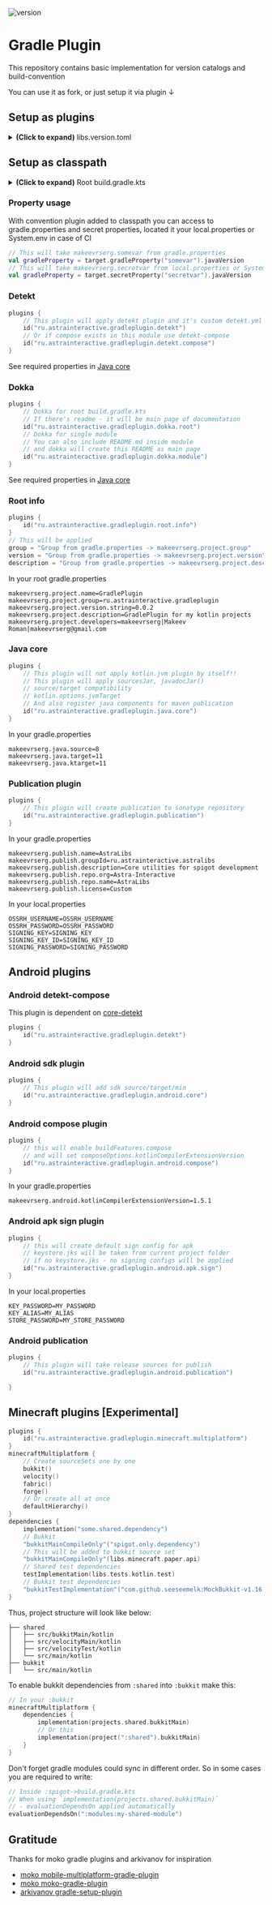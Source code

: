 ![version](https://img.shields.io/maven-central/v/ru.astrainteractive.gradleplugin/convention?style=flat-square)

# Gradle Plugin

This repository contains basic implementation for version catalogs and build-convention

You can use it as fork, or just setup it via plugin ↓

## Setup as plugins

<details>
  <summary> <b>(Click to expand)</b> libs.version.toml</summary>

```toml
[versions]
# klibs
klibs-gradleplugin = "<latest-version>"

[plugins]
# klibs - core
klibs-gradle-detekt = { id = "ru.astrainteractive.gradleplugin.detekt", version.ref = "klibs-gradleplugin" }
klibs-gradle-detekt-compose = { id = "ru.astrainteractive.gradleplugin.detekt.compose", version.ref = "klibs-gradleplugin" }
klibs-gradle-dokka-root = { id = "ru.astrainteractive.gradleplugin.dokka.root", version.ref = "klibs-gradleplugin" }
klibs-gradle-dokka-module = { id = "ru.astrainteractive.gradleplugin.dokka.module", version.ref = "klibs-gradleplugin" }
klibs-gradle-java-core = { id = "ru.astrainteractive.gradleplugin.java.core", version.ref = "klibs-gradleplugin" }
klibs-gradle-stub-javadoc = { id = "ru.astrainteractive.gradleplugin.stub.javadoc", version.ref = "klibs-gradleplugin" }
klibs-gradle-publication = { id = "ru.astrainteractive.gradleplugin.publication", version.ref = "klibs-gradleplugin" }
klibs-gradle-rootinfo = { id = "ru.astrainteractive.gradleplugin.root.info", version.ref = "klibs-gradleplugin" }
# klibs - android
klibs-gradle-android-core = { id = "ru.astrainteractive.gradleplugin.android.core", version.ref = "klibs-gradleplugin" }
klibs-gradle-android-compose = { id = "ru.astrainteractive.gradleplugin.android.compose", version.ref = "klibs-gradleplugin" }
klibs-gradle-android-apk-sign = { id = "ru.astrainteractive.gradleplugin.android.apk.sign", version.ref = "klibs-gradleplugin" }
klibs-gradle-android-apk-name = { id = "ru.astrainteractive.gradleplugin.android.apk.name", version.ref = "klibs-gradleplugin" }
klibs-gradle-android-publication = { id = "ru.astrainteractive.gradleplugin.android.publication", version.ref = "klibs-gradleplugin" }
# klibs - minecraft
klibs-gradle-minecraft-empty = { id = "ru.astrainteractive.gradleplugin.minecraft.empty", version.ref = "klibs-gradleplugin" }
klibs-gradle-minecraft-multiplatform = { id = "ru.astrainteractive.gradleplugin.minecraft.multiplatform", version.ref = "klibs-gradleplugin" }

```

**Root build.gradle.kts**

```kotlin
plugins {
    // klibs - core
    alias(libs.plugins.klibs.gradle.detekt) apply false
    alias(libs.plugins.klibs.gradle.detekt.compose) apply false
    alias(libs.plugins.klibs.gradle.dokka.root) apply false
    alias(libs.plugins.klibs.gradle.dokka.module) apply false
    alias(libs.plugins.klibs.gradle.java.core) apply false
    alias(libs.plugins.klibs.gradle.stub.javadoc) apply false
    alias(libs.plugins.klibs.gradle.publication) apply false
    alias(libs.plugins.klibs.gradle.rootinfo) apply false
    // klibs - android
    alias(libs.plugins.klibs.gradle.android.core) apply false
    alias(libs.plugins.klibs.gradle.android.compose) apply false
    alias(libs.plugins.klibs.gradle.android.apk.sign) apply false
    alias(libs.plugins.klibs.gradle.android.apk.name) apply false
    alias(libs.plugins.klibs.gradle.android.publication) apply false
    // klibs - minecraft
    alias(libs.plugins.klibs.gradle.minecraft.empty) apply false
    alias(libs.plugins.klibs.gradle.minecraft.multiplatform) apply false
}
  ```

</details>

## Setup as classpath

<details>
  <summary><b>(Click to expand)</b> Root build.gradle.kts</summary>

**libs.version.toml**

In your root `build.gradle.kts`

```kotlin
buildscript {
    dependencies {
        // core gradle convention
        classpath("ru.astrainteractive.gradleplugin:convention:<latest-version>>")
        // android-specific
        classpath("ru.astrainteractive.gradleplugin:android:<latest-version>>")
        // minecraft-specific
        classpath("ru.astrainteractive.gradleplugin:minecraft:<latest-version>>")
    }
}
// If you are too lazy to define it in each gralde.kts, just paste it in root

// Apply dokka root and detekt for all project
apply(plugin = "ru.astrainteractive.gradleplugin.dokka.root")
apply(plugin = "ru.astrainteractive.gradleplugin.detekt")
// For subprojects apply dokkaModule, pulication, infor and java.core if module have kotlin.jvm
subprojects.forEach {
    it.apply(plugin = "ru.astrainteractive.gradleplugin.dokka.module")
    it.apply(plugin = "ru.astrainteractive.gradleplugin.publication")
    it.apply(plugin = "ru.astrainteractive.gradleplugin.root.info")
    it.plugins.withId("org.jetbrains.kotlin.jvm") {
        it.apply(plugin = "ru.astrainteractive.gradleplugin.java.core")
    }
}
```

</details>

### Property usage

With convention plugin added to classpath you can access to gradle.properties and secret properties, located it your
local.properties or System.env in case of CI

```kotlin
// This will take makeevrserg.somevar from gradle.properties
val gradleProperty = target.gradleProperty("somevar").javaVersion
// This will take makeevrserg.secretvar from local.properties or System.getenv if run by CI
val gradleProperty = target.secretProperty("secretvar").javaVersion
```

### Detekt

```kotlin
plugins {
    // This plugin will apply detekt plugin and it's custom detekt.yml 
    id("ru.astrainteractive.gradleplugin.detekt")
    // Or if compose exists in this module use detekt-compose
    id("ru.astrainteractive.gradleplugin.detekt.compose")
}
```

See required properties in [Java core](#java-core)

### Dokka

```kotlin
plugins {
    // Dokka for root build.gradle.kts
    // If there's readme - it will be main page of documentation
    id("ru.astrainteractive.gradleplugin.dokka.root")
    // Dokka for single module
    // You can also include README.md inside module
    // and dokka will create this README as main page
    id("ru.astrainteractive.gradleplugin.dokka.module")
}
```

See required properties in [Java core](#java-core)

### Root info

```kotlin
plugins {
    id("ru.astrainteractive.gradleplugin.root.info")
}
// This will be applied
group = "Group from gradle.properties -> makeevrserg.project.group"
version = "Group from gradle.properties -> makeevrserg.project.version"
description = "Group from gradle.properties -> makeevrserg.project.description"
```

In your root gradle.properties

```properties
makeevrserg.project.name=GradlePlugin
makeevrserg.project.group=ru.astrainteractive.gradleplugin
makeevrserg.project.version.string=0.0.2
makeevrserg.project.description=GradlePlugin for my kotlin projects
makeevrserg.project.developers=makeevrserg|Makeev Roman|makeevrserg@gmail.com
```

### Java core

```kotlin
plugins {
    // This plugin will not apply kotlin.jvm plugin by itself!!
    // This plugin will apply sourcesJar, javadocJar()
    // source/target compatibility
    // kotlin.options.jvmTarget
    // And also register java components for maven publication
    id("ru.astrainteractive.gradleplugin.java.core")
}
```

In your gradle.properties

```properties
makeevrserg.java.source=8
makeevrserg.java.target=11
makeevrserg.java.ktarget=11
```

### Publication plugin

```kotlin
plugins {
    // This plugin will create publication to sonatype repository
    id("ru.astrainteractive.gradleplugin.publication")
}
```

In your gradle.properties

```properties
makeevrserg.publish.name=AstraLibs
makeevrserg.publish.groupId=ru.astrainteractive.astralibs
makeevrserg.publish.description=Core utilities for spigot development
makeevrserg.publish.repo.org=Astra-Interactive
makeevrserg.publish.repo.name=AstraLibs
makeevrserg.publish.license=Custom
```

In your local.properties

```properties
OSSRH_USERNAME=OSSRH_USERNAME
OSSRH_PASSWORD=OSSRH_PASSWORD
SIGNING_KEY=SIGNING_KEY
SIGNING_KEY_ID=SIGNING_KEY_ID
SIGNING_PASSWORD=SIGNING_PASSWORD
```

## Android plugins

### Android detekt-compose

This plugin is dependent on [core-detekt](#detekt)

```kotlin
plugins {
    id("ru.astrainteractive.gradleplugin.detekt")
}    
```

### Android sdk plugin

```kotlin
plugins {
    // This plugin will add sdk source/target/min
    id("ru.astrainteractive.gradleplugin.android.core")
}    
```

### Android compose plugin

```kotlin
plugins {
    // this will enable buildFeatures.compose
    // and will set composeOptions.kotlinCompilerExtensionVersion
    id("ru.astrainteractive.gradleplugin.android.compose")
}    
```

In your gradle.properties

```properties
makeevrserg.android.kotlinCompilerExtensionVersion=1.5.1
```

### Android apk sign plugin

```kotlin
plugins {
    // this will create default sign config for apk
    // keystore.jks will be taken from current project folder
    // if no keystore.jks - no signing configs will be applied
    id("ru.astrainteractive.gradleplugin.android.apk.sign")
}    
```

In your local.properties

```properties
KEY_PASSWORD=MY_PASSWORD
KEY_ALIAS=MY_ALIAS
STORE_PASSWORD=MY_STORE_PASSWORD
```

### Android publication

```kotlin
plugins {
    // This plugin will take release sources for publish
    id("ru.astrainteractive.gradleplugin.android.publication")

}
```

## Minecraft plugins [Experimental]

```kotlin
plugins {
    id("ru.astrainteractive.gradleplugin.minecraft.multiplatform")
}
minecraftMultiplatform {
    // Create sourceSets one by one
    bukkit()
    velocity()
    fabric()
    forge()
    // Or create all at once
    defaultHierarchy()
}
dependencies {
    implementation("some.shared.dependency")
    // Bukkit
    "bukkitMainCompileOnly"("spigot.only.dependency")
    // This will be added to bukkit source set
    "bukkitMainCompileOnly"(libs.minecraft.paper.api)
    // Shared test dependencies
    testImplementation(libs.tests.kotlin.test)
    // Bukkit test dependencies
    "bukkitTestImplementation"("com.github.seeseemelk:MockBukkit-v1.16:1.0.0")
}
```

Thus, project structure will look like below:

    ├── shared   
    │   ├── src/bukkitMain/kotlin
    │   ├── src/velocityMain/kotlin
    │   ├── src/velocityTest/kotlin
    │   └── src/main/kotlin
    ├── bukkit
    │   └── src/main/kotlin      

To enable bukkit dependencies from `:shared` into `:bukkit` make this:

```kotlin
// In your :bukkit
minecraftMultiplatform {
    dependencies {
        implementation(projects.shared.bukkitMain)
        // Or this
        implementation(project(":shared").bukkitMain)
    }
}
```

Don't forget gradle modules could sync in different order. So in some cases you are required to write:

```kotlin 
// Inside :spigot->build.gradle.kts
// When using `implementation(projects.shared.bukkitMain)` 
// - evaluationDependsOn applied automatically
evaluationDependsOn(":modules:my-shared-module")
```

## Gratitude

Thanks for moko gradle plugins and arkivanov for inspiration

- [moko mobile-multiplatform-gradle-plugin](https://github.com/icerockdev/mobile-multiplatform-gradle-plugin)
- [moko moko-gradle-plugin](https://github.com/icerockdev/moko-gradle-plugin)
- [arkivanov  gradle-setup-plugin](https://github.com/arkivanov/gradle-setup-plugin)
